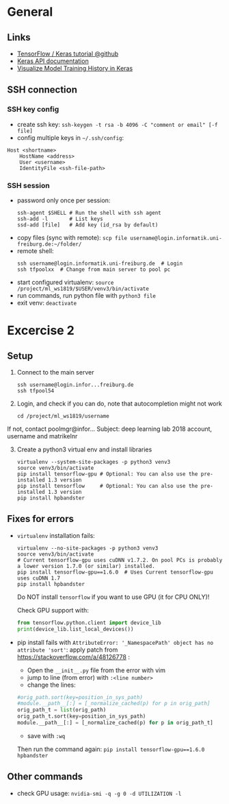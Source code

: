 ﻿# General
## Links
- [TensorFlow / Keras tutorial @github](https://github.com/Hvass-Labs/TensorFlow-Tutorials/blob/master/03C_Keras_API.ipynb)
- [Keras API documentation](https://www.tensorflow.org/api_docs/python/tf/keras)
- [Visualize Model Training History in Keras](https://machinelearningmastery.com/display-deep-learning-model-training-history-in-keras/)


## SSH connection
### SSH key config
- create ssh key: `ssh-keygen -t rsa -b 4096 -C "comment or email" [-f file]`
- config multiple keys in `~/.ssh/config`:
```
Host <shortname>
    HostName <address>
    User <username>
    IdentityFile <ssh-file-path>
```

### SSH session
- password only once per session:
  ```Shell
  ssh-agent $SHELL # Run the shell with ssh agent 
  ssh-add -l       # List keys
  ssd-add [file]   # Add key (id_rsa by default)
  ```
- copy files (sync with remote): `scp file username@login.informatik.uni-freiburg.de:~/folder/`
- remote shell:
    ```Shell
    ssh username@login.informatik.uni-freiburg.de  # Login
    ssh tfpoolxx  # Change from main server to pool pc
    ```
- start configured virtualenv: `source /project/ml_ws1819/$USER/venv3/bin/activate`
- run commands, run python file with `python3 file`
- exit venv: `deactivate`


# Excercise 2

## Setup
1. Connect to the main server
      ```Shell
      ssh username@login.infor...freiburg.de
      ssh tfpool54
      ```
2. Login, and check if you can do, note that autocompletion might not work
      ```Shell
      cd /project/ml_ws1819/username
      ```
If not, contact poolmgr@infor...
Subject: deep learning lab 2018 account, username and matrikelnr

3. Create a python3 virtual env and install libraries
      ```Shell
      virtualenv --system-site-packages -p python3 venv3
      source venv3/bin/activate
      pip install tensorflow-gpu # Optional: You can also use the pre-installed 1.3 version
      pip install tensorflow     # Optional: You can also use the pre-installed 1.3 version
      pip install hpbandster
      ```

## Fixes for errors
- `virtualenv` installation fails:
    ```Shell
    virtualenv --no-site-packages -p python3 venv3
    source venv3/bin/activate
    # Current tensorflow-gpu uses cuDNN v1.7.2. On pool PCs is probably a lower version 1.7.0 (or similar) installed.
    pip install tensorflow-gpu==1.6.0  # Uses Current tensorflow-gpu uses cuDNN 1.7
    pip install hpbandster
    ```

    Do NOT install `tensorflow` if you want to use GPU (it for CPU ONLY)!

    Check GPU support with:
    ```Python
    from tensorflow.python.client import device_lib
    print(device_lib.list_local_devices())
    ```

- pip install fails with `AttributeError: '_NamespacePath' object has no attribute 'sort'`: apply patch from https://stackoverflow.com/a/48126778 :
    - Open the `__init__.py` file from the error with vim
    - jump to line (from error) with `:<line number>`
    - change the lines:
    ```Python
    #orig_path.sort(key=position_in_sys_path)
    #module.__path__[:] = [_normalize_cached(p) for p in orig_path]
    orig_path_t = list(orig_path)
    orig_path_t.sort(key=position_in_sys_path)
    module.__path__[:] = [_normalize_cached(p) for p in orig_path_t]
    ```
    - save with `:wq`

  Then run the command again: `pip install tensorflow-gpu==1.6.0 hpbandster`


## Other commands   
- check GPU usage: `nvidia-smi -q -g 0 -d UTILIZATION -l`
